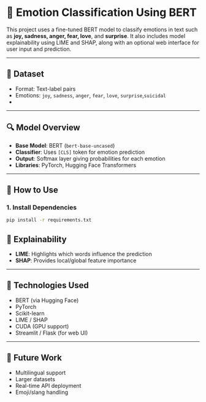 # 🧠 Emotion Classification Using BERT

This project uses a fine-tuned BERT model to classify emotions in text such as **joy, sadness, anger, fear, love**, and **surprise**. It also includes model explainability using LIME and SHAP, along with an optional web interface for user input and prediction.

---

## 📁 Dataset

- Format: Text-label pairs
- Emotions: `joy`, `sadness`, `anger`, `fear`, `love`, `surprise`,`suicidal`
- 
---

## 🔍 Model Overview

- **Base Model**: BERT (`bert-base-uncased`)
- **Classifier**: Uses `[CLS]` token for emotion prediction
- **Output**: Softmax layer giving probabilities for each emotion
- **Libraries**: PyTorch, Hugging Face Transformers

---

## 🧪 How to Use

### 1. Install Dependencies
```bash
pip install -r requirements.txt
```

## 🧾 Explainability

- **LIME**: Highlights which words influence the prediction
- **SHAP**: Provides local/global feature importance

---

## 🧠 Technologies Used

- BERT (via Hugging Face)
- PyTorch
- Scikit-learn
- LIME / SHAP
- CUDA (GPU support)
- Streamlit / Flask (for web UI)

---

## 🚀 Future Work

- Multilingual support  
- Larger datasets  
- Real-time API deployment  
- Emoji/slang handling
